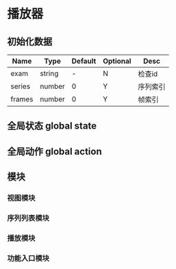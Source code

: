 # 播放器

## 初始化数据

| Name | Type | Default | Optional | Desc |
| -- | -- | -- | -- | -- |
| exam | string | - | N | 检查id |
| series | number | 0 | Y | 序列索引 |
| frames | number | 0 | Y | 帧索引 |

## 全局状态 global state

## 全局动作 global action

## 模块

### 视图模块

### 序列列表模块

### 播放模块

### 功能入口模块